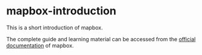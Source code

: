 # mapbox-introduction
This is a short introduction of mapbox.

The complete guide and learning material can be accessed from the [official documentation](https://docs.mapbox.com/mapbox-gl-js/api/) of mapbox.
